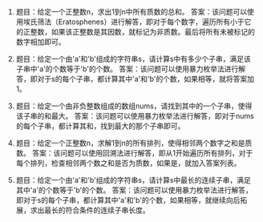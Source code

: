

1. 题目：给定一个正整数n，求出1到n中所有质数的总和。
   答案：该问题可以使用埃氏筛法（Eratosphenes）进行解答，即对于每个数字，遍历所有小于它的正整数，如果该正整数是其因数，就标记为非质数。最后将所有未被标记的数字相加即可。
   
2. 题目：给定一个由'a'和'b'组成的字符串s，请计算s中有多少个子串，满足该子串中'a'的个数等于'b'的个数。
   答案：该问题可以使用暴力枚举法进行解答，即对于s的每个子串，都计算其中'a'和'b'的个数，如果相等，就将答案加1。
   
3. 题目：给定一个由非负整数组成的数组nums，请找到其中的一个子串，使得该子串的和最大。
   答案：该问题可以使用暴力枚举法进行解答，即对于nums的每个子串，都计算其和，找到最大的那个子串即可。
   
4. 题目：给定一个正整数n，求解1到n的所有排列，使得相邻两个数字之和是质数。
   答案：该问题可以使用回溯法进行解答，即从1开始遍历所有排列，对于每个排列，检查相邻两个数之和是否为质数，如果是，就加入答案列表。
   
5. 题目：给定一个由'a'和'b'组成的字符串s，请计算s中最长的连续子串，满足其中'a'的个数等于'b'的个数。
   答案：该问题可以使用暴力枚举法进行解答，即对于s的每个子串，都计算其中'a'和'b'的个数，如果相等，就继续向后拓展，求出最长的符合条件的连续子串长度。